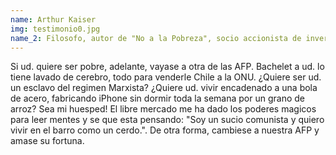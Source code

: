 ```yaml
---
name: Arthur Kaiser
img: testimonio0.jpg
name_2: Filosofo, autor de "No a la Pobreza", socio accionista de inversiones Inverstion inc.
---
```

Si ud. quiere ser pobre, adelante, vayase a otra de las AFP. Bachelet a ud. lo tiene lavado de cerebro, todo para venderle Chile a la ONU. ¿Quiere ser ud. un esclavo del regimen Marxista? ¿Quiere ud. vivir encadenado a una bola de acero, fabricando iPhone sin dormir toda la semana por un grano de arroz? Sea mi huesped! El libre mercado me ha dado los poderes magicos para leer mentes y se que esta pensando: "Soy un sucio comunista y quiero vivir en el barro como un cerdo.". De otra forma, cambiese a nuestra AFP y amase su fortuna.